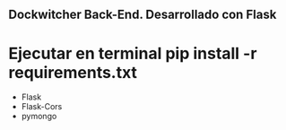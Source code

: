 ## Dockwitcher Back-End. Desarrollado con Flask

# Ejecutar en terminal pip install -r requirements.txt
- Flask
- Flask-Cors
- pymongo
